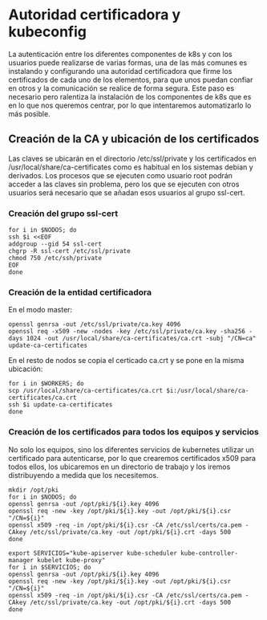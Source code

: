# Autoridad certificadora y kubeconfig
La autenticación entre los diferentes componentes de k8s y con los
usuarios puede realizarse de varias formas, una de las más comunes es
instalando y configurando una autoridad certificadora que firme los
certificados de cada uno de los elementos, para que unos puedan
confiar en otros y la comunicación se realice de forma segura. Este
paso es necesario pero ralentiza la instalación de los componentes de
k8s que es en lo que nos queremos centrar, por lo que intentaremos
automatizarlo lo más posible.

## Creación de la CA y ubicación de los certificados

Las claves se ubicarán en el directorio /etc/ssl/private y los
certificados en /usr/local/share/ca-certificates como es habitual en
los sistemas debian y derivados. Los procesos que se ejecuten como
usuario root podrán acceder a las claves sin problema, pero los que se
ejecuten con otros usuarios será necesario que se añadan esos usuarios
al grupo ssl-cert.

### Creación del grupo ssl-cert

    for i in $NODOS; do
	ssh $i <<EOF
    addgroup --gid 54 ssl-cert
    chgrp -R ssl-cert /etc/ssl/private
    chmod 750 /etc/ssh/private
	EOF
    done
	
### Creación de la entidad certificadora

En el modo master:

    openssl genrsa -out /etc/ssl/private/ca.key 4096
	openssl req -x509 -new -nodes -key /etc/ssl/private/ca.key -sha256 -days 1024 -out /usr/local/share/ca-certificates/ca.crt -subj "/CN=ca"
	update-ca-certificates
	
En el resto de nodos se copia el certicado ca.crt y se pone en la
misma ubicación:

    for i in $WORKERS; do
	scp /usr/local/share/ca-certificates/ca.crt $i:/usr/local/share/ca-certificates/ca.crt
	ssh $i update-ca-certificates
	done

### Creación de los certificados para todos los equipos y servicios

No solo los equipos, sino los diferentes servicios de kubernetes
utilizar un certificado para autenticarse, por lo que crearemos
certificados x509 para todos ellos, los ubicaremos en un directorio de
trabajo y los iremos distribuyendo a medida que los necesitemos.

    mkdir /opt/pki
	for i in $NODOS; do
	openssl genrsa -out /opt/pki/${i}.key 4096
	openssl req -new -key /opt/pki/${i}.key -out /opt/pki/${i}.csr "/CN=${i}"
	openssl x509 -req -in /opt/pki/${i}.csr -CA /etc/ssl/certs/ca.pem -CAkey /etc/ssl/private/ca.key -out /opt/pki/${i}.crt -days 500
	done
	
	export SERVICIOS="kube-apiserver kube-scheduler kube-controller-manager kubelet kube-proxy"
	for i in $SERVICIOS; do
	openssl genrsa -out /opt/pki/${i}.key 4096
	openssl req -new -key /opt/pki/${i}.key -out /opt/pki/${i}.csr "/CN=${i}"
	openssl x509 -req -in /opt/pki/${i}.csr -CA /etc/ssl/certs/ca.pem -CAkey /etc/ssl/private/ca.key -out /opt/pki/${i}.crt -days 500
	done

